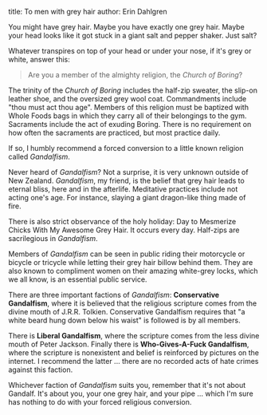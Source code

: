 title: To men with grey hair
author: Erin Dahlgren

You might have grey hair.  Maybe you have exactly one grey hair.  Maybe your head looks like it got stuck in a giant salt and pepper shaker.  Just salt?

Whatever transpires on top of your head or under your nose, if it's grey or white, answer this:  

>Are you a member of the almighty religion, the *Church of Boring*?  

The trinity of the *Church of Boring* includes the half-zip sweater, the slip-on leather shoe, and the oversized grey wool coat.  Commandments include "thou must act thou age". Members of this religion must be baptized with Whole Foods bags in which they carry all of their belongings to the gym.  Sacraments include the act of exuding Boring.  There is no requirement on how often the sacraments are practiced, but most practice daily.

If so, I humbly recommend a forced conversion to a little known religion called *Gandalfism*.

Never heard of *Gandalfism*?  Not a surprise, it is very unknown outside of New Zealand.  *Gandalfism*, my friend, is the belief that grey hair leads to eternal bliss, here and in the afterlife.  Meditative practices include not acting one's age.  For instance, slaying a giant dragon-like thing made of fire.

There is also strict observance of the holy holiday: Day to Mesmerize Chicks With My Awesome Grey Hair.  It occurs every day.  Half-zips are sacrilegious in *Gandalfism*.

Members of *Gandalfism* can be seen in public riding their motorcycle or bicycle or tricycle while letting their grey hair billow behind them.  They are also known to compliment women on their amazing white-grey locks, which we all know, is an essential public service.

There are three important factions of *Gandalfism*: **Conservative Gandalfism**, where it is believed that the religious scripture comes from the divine mouth of J.R.R. Tolkien.  Conservative Gandalfism requires that  "a white beard hung down below his waist" is followed is by all members.

There is **Liberal Gandalfism**, where the scripture comes from the less divine mouth of Peter Jackson.  Finally there is **Who-Gives-A-Fuck Gandalfism**, where the scripture is nonexistent and belief is reinforced by pictures on the internet.  I recommend the latter ... there are no recorded acts of hate crimes against this faction.

Whichever faction of *Gandalfism* suits you, remember that it's not about Gandalf.  It's about you, your one grey hair, and your pipe ... which I'm sure has nothing to do with your forced religious conversion.

